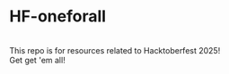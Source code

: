 # HF-oneforall
<br>
This repo is for resources related to Hacktoberfest 2025!
<br>
Get get 'em all!
